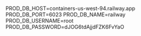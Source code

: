 PROD_DB_HOST=containers-us-west-94.railway.app
PROD_DB_PORT=6023
PROD_DB_NAME=railway
PROD_DB_USERNAME=root
PROD_DB_PASSWORD=dJOG6tdAjjdFZK6FvYaO